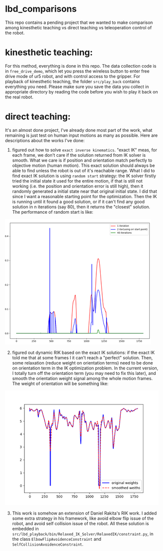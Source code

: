 # lbd_comparisons
This repo contains a pending project that we wanted to make comparison among kinesthetic teaching vs direct teaching vs teleoperation control of the robot.

# kinesthetic teaching:
For this method, everything is done in this repo. The data collection code is in `free_drive_demo`, which let you press the wireless button to enter free drive mode of ur5 robot, and with control access to the gripper.
For playback of kinesthetic teaching, the folder `src/play_back` contains everything you need. Please make sure you save the data you collect in appropriate directory by reading the code before you wish to play it back on the real robot.

# direct teaching:
It's an almost done project, I've already done most part of the work, what remaining is just test on human input motions as many as possible.
Here are descriptions about the works I've done:
1. figured out how to solve `exact inverse kinematics`. "exact IK" meas, for each frame, we don't care if the solution returned from IK solver is smooth. What we care is if position and orientation match perfectly to objective motion (human motion). This exact solution should always be able to find unless the robot is out of it's reachable range.
What I did to find exact IK solution is using `random start` strategy: the IK solver firstly tried the initial state it used for the entire motion, if that is still not working (i.e. the position and orientation error is still high), then it randomly generated a initial state near that original initial state. I did that since I want a reasonable starting point for the optimization. Then the IK is running until it found a good solution, or if it can't find any good solution in n iterations (say 80), then it returns the "closest" solution.
The performance of random start is like:

![alt text](https://github.com/hwang595/hwang_robot_works/blob/master/RIK_simulator/pictures/random_start_for_exact_ik.png)

2. figured out dynamic RIK based on the exact IK solutions: if the exact IK told me that at some frames I it can't reach a "perfect" solution. Then, some relaxation (reduce weight on orientation terms) need to be done on orientation term in the IK optimization problem. In the current version, I totally turn off the orientation term (you may need to fix this later), and smooth the orientation weight signal among the whole motion frames. The weight of orientation will be something like:

![alt text](https://github.com/hwang595/hwang_robot_works/blob/master/RIK_simulator/pictures/RIK_dynamic_relax.png)

3. This work is somehow an extension of Daniel Rakita's RIK work. I added some extra strategy in his framework, like avoid elbow flip issue of the robot, and avoid self collision issue of the robot. All these solution is embedded in `src/lbd_playback/bin/Relaxed_IK_Solver/RelaxedIK/constraint.py`, in the class `ElbowFlipAvoidenceConstraint` and `SelfCollisionAvoidenceConstraint`.
